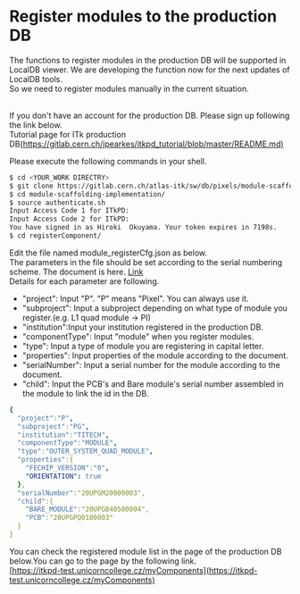 # Register modules to the production DB

The functions to register modules in the production DB will be supported in LocalDB viewer. We are developing the function now for the next updates of LocalDB tools.<br>
So we need to register modules manually in the current situation.<br><br>

If you don't have an account for the production DB. Please sign up following the link below.<br>
Tutorial page for ITk production DB[(https://gitlab.cern.ch/jpearkes/itkpd_tutorial/blob/master/README.md)](https://gitlab.cern.ch/jpearkes/itkpd_tutorial/blob/master/README.md)<br>

Please execute the following commands in your shell.<br>

```bash
$ cd <YOUR_WORK DIRECTRY>
$ git clone https://gitlab.cern.ch/atlas-itk/sw/db/pixels/module-scaffolding-implementation.git
$ cd module-scaffolding-implementation/
$ source authenticate.sh
Input Access Code 1 for ITkPD: 
Input Access Code 2 for ITkPD: 
You have signed in as Hiroki  Okuyama. Your token expires in 7198s.
$ cd registerComponent/
```

Edit the file named module_registerCfg.json as below.<br>
The parameters in the file should be set according to the serial numbering scheme. 
The document is here. [Link](https://cds.cern.ch/record/2728364/)<br>
Details for each parameter are following.<br>
- "project": Input "P". "P" means "Pixel". You can always use it.<br>
- "subproject": Input a subproject depending on what type of module you register.(e.g. L1 quad module -> PI)<br>
- "institution":Input your institution registered in the production DB.<br>
- "componentType": Input "module" when you register modules.<br>
- "type": Input a type of module you are registering in capital letter.<br>
- "properties": Input properties of the module according to the document.<br>
- "serialNumber": Input a serial number for the module according to the document.<br>
- "child": Input the PCB's and Bare module's serial number assembled in the module to link the id in the DB.<br>

```yml
{
  "project":"P",
  "subproject":"PG",
  "institution":"TITECH",
  "componentType":"MODULE",
  "type":"OUTER_SYSTEM_QUAD_MODULE",
  "properties":{
    "FECHIP_VERSION":"0",
    "ORIENTATION": true
  },
  "serialNumber":"20UPGM20000003",
  "child":{
    "BARE_MODULE":"20UPGB40500004",
    "PCB":"20UPGPQ0100003"
  }
}
```

You can check the registered module list in the page of the production DB below.You can go to the page by the following link.<br>
[https://itkpd-test.unicorncollege.cz/myComponents](https://itkpd-test.unicorncollege.cz/myComponents)
